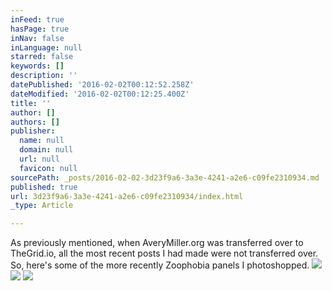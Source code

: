 ```yaml
---
inFeed: true
hasPage: true
inNav: false
inLanguage: null
starred: false
keywords: []
description: ''
datePublished: '2016-02-02T00:12:52.258Z'
dateModified: '2016-02-02T00:12:25.400Z'
title: ''
author: []
authors: []
publisher:
  name: null
  domain: null
  url: null
  favicon: null
sourcePath: _posts/2016-02-02-3d23f9a6-3a3e-4241-a2e6-c09fe2310934.md
published: true
url: 3d23f9a6-3a3e-4241-a2e6-c09fe2310934/index.html
_type: Article

---
```

As previously mentioned, when AveryMiller.org was transferred over to TheGrid.io, all the most recent posts I had made were not transferred over. So, here's some of the more recently Zoophobia panels I photoshopped.
![](https://the-grid-user-content.s3-us-west-2.amazonaws.com/a7661976-a98c-4e84-bcfa-896639fc6e0c.gif)
![](https://the-grid-user-content.s3-us-west-2.amazonaws.com/3272e2e7-7351-4407-903b-e4bb35aca677.gif)
![](https://the-grid-user-content.s3-us-west-2.amazonaws.com/7933ecca-d825-450d-8407-9640dc94f66a.gif)